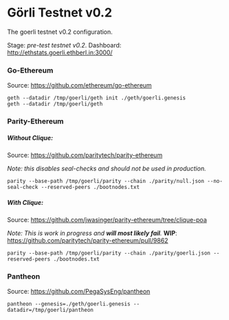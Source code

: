 # Görli Testnet v0.2
The goerli testnet v0.2 configuration.

Stage: _pre-test testnet v0.2_. Dashboard: http://ethstats.goerli.ethberl.in:3000/

### Go-Ethereum

Source: https://github.com/ethereum/go-ethereum

```
geth --datadir /tmp/goerli/geth init ./geth/goerli.genesis
geth --datadir /tmp/goerli/geth
```

### Parity-Ethereum

##### Without Clique:

Source: https://github.com/paritytech/parity-ethereum

_Note: this disables seal-checks and should not be used in production._

```
parity --base-path /tmp/goerli/parity --chain ./parity/null.json --no-seal-check --reserved-peers ./bootnodes.txt
```

##### With Clique:

Source: https://github.com/jwasinger/parity-ethereum/tree/clique-poa

_Note: This is work in progress and **will most likely fail**._ **WIP**: https://github.com/paritytech/parity-ethereum/pull/9862

```
parity --base-path /tmp/goerli/parity --chain ./parity/goerli.json --reserved-peers ./bootnodes.txt
```

### Pantheon

Source: https://github.com/PegaSysEng/pantheon

```
pantheon --genesis=./geth/goerli.genesis --datadir=/tmp/goerli/pantheon
```
